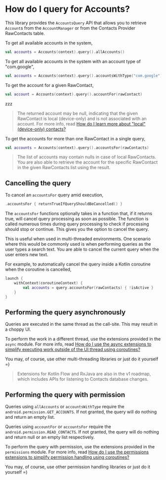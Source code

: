 # How do I query for Accounts?

This library provides the `AccountsQuery` API that allows you to retrieve `Account`s from the 
`AccountManager` or from the Contacts Provider RawContacts table.

To get all available accounts in the system,

```kotlin
val accounts = Accounts(context).query().allAccounts()
```

To get all available accounts in the system with an account type of "com.google",

```kotlin
val accounts = Accounts(context).query().accountsWithType("com.google")
```

To get the account for a given RawContact, 

```kotlin
val account = Accounts(context).query().accountFor(rawContact)
```
zzz
> The returned account may be null, indicating that the given RawContact is local (device-only) and 
> is not associated with an account. For more info, read 
> [How do I learn more about "local" (device-only) contacts?](/contacts-android/howto/howto-learn-more-about-local-contacts.html)

To get the accounts for more than one RawContact in a single query,

```kotlin
val accounts = Accounts(context).query().accountsFor(rawContacts)
```

> The list of accounts may contain nulls in case of local RawContacts. You are also able to retrieve
> the account for the specific RawContact in the given RawContacts list using the result.

## Cancelling the query

To cancel an `accountsFor` query amid execution,

```kotlin
.accountsFor { returnTrueIfQueryShouldBeCancelled() }
```

The `accountsFor` functions optionally takes in a function that, if it returns true, will cancel 
query processing as soon as possible. The function is called numerous times during query processing 
to check if processing should stop or continue. This gives you the option to cancel the query.

This is useful when used in multi-threaded environments. One scenario where this would be commonly
used is when performing queries as the user types a search text. You are able to cancel the current
query when the user enters new text.

For example, to automatically cancel the query inside a Kotlin coroutine when the coroutine is cancelled,

```kotlin
launch {
    withContext(coroutineContext) {
        val accounts = query.accountsFor(rawContacts) { !isActive }
    }
}
```

## Performing the query asynchronously

Queries are executed in the same thread as the call-site. This may result in a choppy UI.

To perform the work in a different thread, use the extensions provided in the `async` module.
For more info, read [How do I use the async extensions to simplify executing work outside of the UI thread using coroutines?](/contacts-android/howto/howto-use-api-with-async-execution.html)

You may, of course, use other multi-threading libraries or just do it yourself =)

> Extensions for Kotlin Flow and RxJava are also in the v1 roadmap, which includes APIs for
> listening to Contacts database changes.

## Performing the query with permission

Queries using `allAccounts` or `accountsWithType` require the `android.permission.GET_ACCOUNTS`. If 
not granted, the query will do nothing and return an empty list.

Queries using `accountFor` or `accountsFor` require the `android.permission.READ_CONTACTS`. If 
not granted, the query will do nothing and return null or an empty list respectively.

To perform the query with permission, use the extensions provided in the `permissions` module.
For more info, read [How do I use the permissions extensions to simplify permission handling using coroutines?](/contacts-android/howto/howto-use-api-with-permissions-handling.html)

You may, of course, use other permission handling libraries or just do it yourself =)